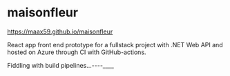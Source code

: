 # maisonfleur
https://maax59.github.io/maisonfleur

React app front end prototype for a fullstack project with .NET Web API and hosted on Azure through CI with GitHub-actions.

Fiddling with build pipelines...----____









